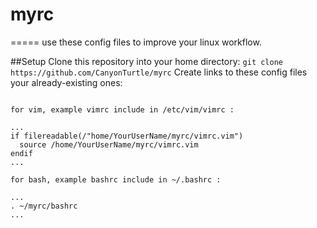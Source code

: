 # myrc
=====
use these config files to improve your linux workflow.

##Setup
Clone this repository into your home directory:
`git clone https://github.com/CanyonTurtle/myrc`
Create links to these config files your already-existing ones:
```

for vim, example vimrc include in /etc/vim/vimrc :

...
if filereadable(/"home/YourUserName/myrc/vimrc.vim")
  source /home/YourUserName/myrc/vimrc.vim
endif
...

for bash, example bashrc include in ~/.bashrc :

...
. ~/myrc/bashrc
...
